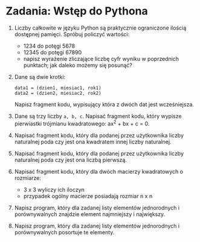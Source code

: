 # Zadania: Wstęp do Pythona

1. Liczby całkowite w języku Python są praktycznie ograniczone ilością dostępnej pamięci. Spróbuj policzyć wartości:
    - 1234 do potęgi 5678
    - 12345 do potęgi 67890
    - napisz wyrażenie zliczające liczbę cyfr wyniku w poprzednich punktach; jak daleko możemy się posunąć?

1. Dane są dwie krotki:
    ```
    data1 = (dzien1, miesiac1, rok1)
    data2 = (dzien2, miesiac2, rok2)
    ```
    Napisz fragment kodu, wypisujący która z dwóch dat jest wcześniejsza.
    
1. Dane są trzy liczby `a, b, c`. Napisać fragment kodu, który wypisze pierwiastki trójmianu kwadratowego:
    ax<sup>2</sup> + bx + c = 0.
    
1. Napisać fragment kodu, który dla podanej przez użytkownika liczby naturalnej poda 
    czy jest ona kwadratem innej liczby naturalnej.

1. Napisać fragment kodu, który dla podanej przez użytkownika liczby naturalnej poda czy jest ona liczbą pierwszą.

1. Napisać fragment kodu, który dla dwóch macierzy kwadratowych o rozmiarze:
    - 3 x 3 wyliczy ich iloczyn
    - przypadek ogólny macierze posiadają rozmiar n x n

1. Napisz program, który dla zadanej listy elementów jednorodnych i porównywalnych znajdzie element najmniejszy i największy.

1. Napisz program, który dla zadanej listy elementów jednorodnych i porównywalnych posortuje te elementy.